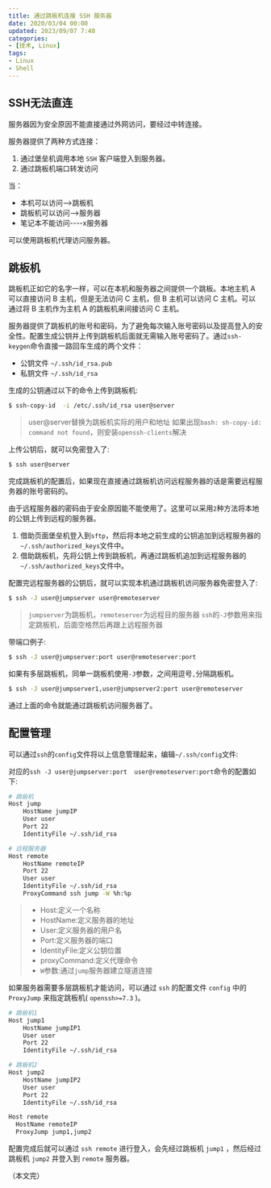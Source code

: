 ```yaml
---
title: 通过跳板机连接 SSH 服务器
date: 2020/03/04 00:00
updated: 2023/09/07 7:40
categories:
- [技术, Linux]
tags:
- Linux
- Shell
---
```


## SSH无法直连

服务器因为安全原因不能直接通过外网访问，要经过中转连接。

服务器提供了两种方式连接：

1. 通过堡垒机调用本地 `SSH` 客户端登入到服务器。
2. 通过跳板机端口转发访问

当：

- 本机可以访问-->跳板机
- 跳板机可以访问-->服务器
- 笔记本不能访问----x服务器

可以使用跳板机代理访问服务器。



## 跳板机

跳板机正如它的名字一样，可以在本机和服务器之间提供一个跳板。本地主机 A 可以直接访问 B 主机，但是无法访问 C 主机，但 B 主机可以访问 C 主机。可以通过将 B 主机作为主机 A 的跳板机来间接访问 C 主机。

服务器提供了跳板机的账号和密码，为了避免每次输入账号密码以及提高登入的安全性。配置生成公钥并上传到跳板机后面就无需输入账号密码了。通过`ssh-keygen`命令直接一路回车生成的两个文件：

- 公钥文件 `~/.ssh/id_rsa.pub`
- 私钥文件 `~/.ssh/id_rsa`

生成的公钥通过以下的命令上传到跳板机:

```bash
$ ssh-copy-id  -i /etc/.ssh/id_rsa user@server
```

> user@server替换为跳板机实际的用户和地址 如果出现`bash: sh-copy-id: command not found`，则安装`openssh-clients`解决



上传公钥后，就可以免密登入了:

```bash
$ ssh user@server
```

完成跳板机的配置后，如果现在直接通过跳板机访问远程服务器的话是需要远程服务器的账号密码的。

由于远程服务器的密码由于安全原因能不能使用了。这里可以采用`2`种方法将本地的公钥上传到远程的服务器。

1. 借助页面堡垒机登入到`sftp`，然后将本地之前生成的公钥追加到远程服务器的`~/.ssh/authorized_keys`文件中。
2. 借助跳板机，先将公钥上传到跳板机，再通过跳板机追加到远程服务器的`~/.ssh/authorized_keys`文件中。

配置完远程服务器的公钥后，就可以实现本机通过跳板机访问服务器免密登入了:

```bash
$ ssh -J user@jumpserver user@remoteserver
```

> `jumpserver`为跳板机，`remoteserver`为远程目的服务器 `ssh`的`-J`参数用来指定跳板机，后面空格然后再跟上远程服务器



带端口例子:

```bash
$ ssh -J user@jumpserver:port user@remoteserver:port
```



如果有多层跳板机，同单一跳板机使用`-J`参数，之间用逗号`,`分隔跳板机。

```sh
$ ssh -J user@jumpserver1,user@jumpserver2:port user@remoteserver
```

通过上面的命令就能通过跳板机访问服务器了。



## 配置管理

可以通过`ssh`的`config`文件将以上信息管理起来，编辑`~/.ssh/config`文件:

对应的`ssh -J user@jumpserver:port  user@remoteserver:port`命令的配置如下:

```bash
# 跳板机
Host jump
    HostName jumpIP
    User user
    Port 22
    IdentityFile ~/.ssh/id_rsa

# 远程服务器
Host remote
    HostName remoteIP
    Port 22
    User user
    IdentityFile ~/.ssh/id_rsa
    ProxyCommand ssh jump -W %h:%p
```

> - Host:定义一个名称
> - HostName:定义服务器的地址
> - User:定义服务器的用户名
> - Port:定义服务器的端口
> - IdentityFile:定义公钥位置
> - proxyCommand:定义代理命令
> - `W`参数:通过`jump`服务器建立隧道连接



如果服务器需要多层跳板机才能访问，可以通过 `ssh` 的配置文件 `config` 中的 `ProxyJump` 来指定跳板机( `openssh>=7.3` )。

```bash
# 跳板机1
Host jump1
    HostName jumpIP1
    User user
    Port 22
    IdentityFile ~/.ssh/id_rsa

# 跳板机2
Host jump2
    HostName jumpIP2
    User user
    Port 22
    IdentityFile ~/.ssh/id_rsa

Host remote
  HostName remoteIP
  ProxyJump jump1,jump2
```

配置完成后就可以通过 `ssh remote` 进行登入，会先经过跳板机 `jump1` ，然后经过跳板机 `jump2` 并登入到 `remote` 服务器。

（本文完）